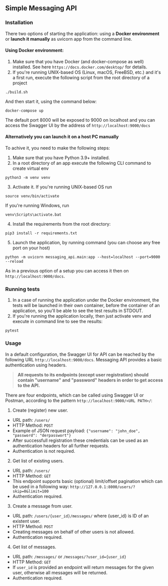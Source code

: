 Simple Messaging API
-----
### Installation
There two options of starting the application: using a **Docker environment** or 
**launch it manually** as uvicorn app from the command line.
#### Using Docker environment:
1. Make sure that you have Docker (and docker-compose as well) installed. 
See here `https://docs.docker.com/desktop/` for details.
2. If you're running UNIX-based OS (Linux, macOS, FreeBSD, etc.) and it's a
first run, execute the following script from the root directory of a project
```
./build.sh
```
And then start it, using the command below:
```
docker-compose up
```
The default port 8000 will be exposed to 9000 on localhost and you can access
the Swagger UI by the address of `http://localhost:9000/docs`

#### Alternatively you can launch it on a host PC manually
To achive it, you need to make the following steps:
1. Make sure that you have Python 3.9+ installed.
2. In a root directory of an app execute the following CLI command to 
create virtual env
```
python3 -m venv venv
```
3. Activate it. If you're running UNIX-based OS run
```
source venv/bin/activate
```
If you're running Windows, run
```
venv\Scripts\activate.bat
```
4. Install the requirements from the root directory:
```
pip3 install -r requirements.txt
```
5. Launch the application, by running command (you can choose any free port 
on your host)
```
python -m uvicorn messaging_api.main:app --host=localhost --port=9000 --reload
```
As in a previous option of a setup you can access it then on 
`http://localhost:9000/docs`.

### Running tests
1. In a case of running the application under the Docker environment, the tests
will be launched in their own container, before the container of an 
application, so you'll be able to see the test results in STDOUT.
2. If you're running the application locally, then just activate venv and 
execute in command line to see the results:
```
pytest
```
### Usage
In a default configuration, the Swagger UI for API can be reached by the 
following URL `http://localhost:9000/docs`. Messaging API provides a basic 
authentication using headers.

>**All requests to its endpoints (except user registration) should contain 
"username" and "password" headers in order to get access to the API.**

There are four endpoints, which can be called using Swagger UI
or Postman, according to the pattern `http://localhost:9000/<URL PATH>/`:
1.  Create (register) new user.
  * URL path: `/users/`
  * HTTP Method: `POST`
  * Example of JSON request payload: 
  `{"username": "john_doe", "password": "derpasswort"}`
  * After successfull registration these credentials can be used as
    an authentication headers for all further requests.
  * Authentication is not required.
2. Get list of existing users.
  * URL path: `/users/`
  * HTTP Method: `GET`
  * This endpoint supports basic (optional) limit/offset pagination
    which can be used in a following way: 
   `http://127.0.0.1:8000/users/?skip=0&limit=100`
  * Authentication required.
3. Create a message from user.
  * URL path: `/users/{user_id}/messages/` where {user_id} is ID of an 
  existent user.
  * HTTP Method: `POST`
  * Creating messages on behalf of other users is not allowed.
  * Authentication required.
4. Get list of messages.
  * URL path: `/messages/` or `/messages/?user_id={user_id}`
  * HTTP Method: `GET`
  * If `user_id` is provided an endpoint will return messages for the given
    user, otherwise all messages will be returned.
  * Authentication required.
